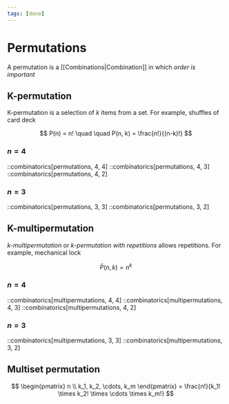 ```yaml
---
tags: [done]
---
```


# Permutations

A permutation is a [[Combinations|Combination]] in which _order is important_

## K-permutation

K-permutation is a selection of $k$ items from a set. For example, shuffles of card deck

$$
	P(n) = n! \quad \quad P(n, k) = \frac{n!}{(n-k)!}
$$

### $n = 4$

::combinatorics[permutations, 4, 4]
::combinatorics[permutations, 4, 3]
::combinatorics[permutations, 4, 2]

### $n = 3$

::combinatorics[permutations, 3, 3]
::combinatorics[permutations, 3, 2]

## K-multipermutation

_k-multipermutation_ or _k-permutation with repetitions_ allows repetitions. For example, mechanical lock

$$
	\bar{P}(n,k) = n^k
$$

### $n = 4$

::combinatorics[multipermutations, 4, 4]
::combinatorics[multipermutations, 4, 3]
::combinatorics[multipermutations, 4, 2]

### $n = 3$

::combinatorics[multipermutations, 3, 3]
::combinatorics[multipermutations, 3, 2]

## Multiset permutation

$$
\begin{pmatrix} n \\ k_1, k_2, \cdots, k_m \end{pmatrix} =
\frac{n!}{k_1! \times k_2! \times \cdots \times k_m!}
$$
